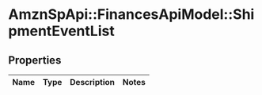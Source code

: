 # AmznSpApi::FinancesApiModel::ShipmentEventList

## Properties
Name | Type | Description | Notes
------------ | ------------- | ------------- | -------------

